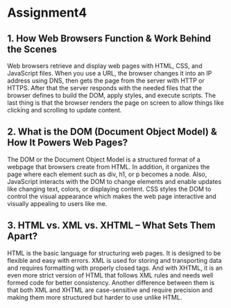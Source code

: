 # Assignment4

## 1. How Web Browsers Function & Work Behind the Scenes 

Web browsers retrieve and display web pages with HTML, CSS, and JavaScript files. When you use a URL, the browser changes it into an IP address using DNS, then gets the page from the server with HTTP or HTTPS. After that the server responds with the needed files that the browser defines to build the DOM, apply styles, and execute scripts. The last thing is that the browser renders the page on screen to allow things like clicking and scrolling to update content. 

## 2. What is the DOM (Document Object Model) & How It Powers Web Pages? 

The DOM or the Document Object Model is a structured format of a webpage that browsers create from HTML. In addition, it organizes the page where each element such as div, h1, or p becomes a node. Also, JavaScript interacts with the DOM to change elements and enable updates like changing text, colors, or displaying content. CSS styles the DOM to control the visual appearance which makes the web page interactive and visually appealing to users like me. 

## 3. HTML vs. XML vs. XHTML – What Sets Them Apart? 

HTML is the basic language for structuring web pages. It is designed to be flexible and easy with errors. XML is used for storing and transporting data and requires formatting with properly closed tags. And with XHTML, it is an even more strict version of HTML that follows XML rules and needs  well formed code for better consistency. Another difference between them is that both XML and XHTML are case-sensitive and require precision and making them more structured but harder to use unlike HTML. 
